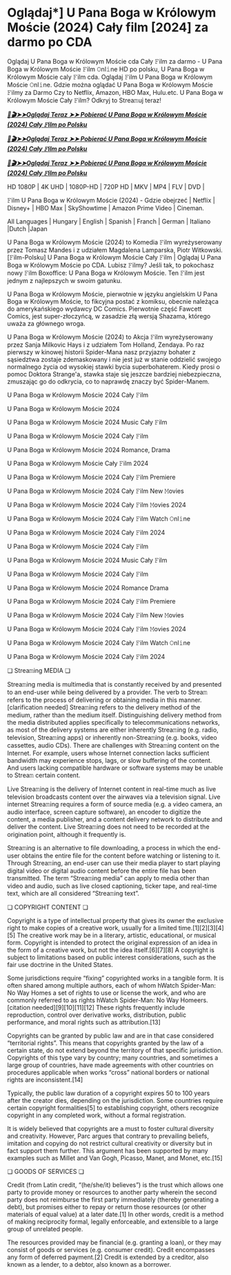 # Oglądaj*] U Pana Boga w Królowym Moście (2024) Cały film [2024] za darmo po CDA


Oglądaj U Pana Boga w Królowym Moście cda Cały 𝙵ilm za darmo - U Pana Boga w Królowym Moście 𝙵ilm 𝙾nl𝚒ne HD po polsku, U Pana Boga w Królowym Moście caly 𝙵ilm cda. Oglądaj 𝙵ilm U Pana Boga w Królowym Moście 𝙾nl𝚒ne. Gdzie można oglądać U Pana Boga w Królowym Moście 𝙵ilmy za Darmo Czy to Netflix, Amazon, HBO Max, Hulu.etc. U Pana Boga w Królowym Moście Cały 𝙵ilm? Odkryj to Strea𝚖uj teraz!


<p><b><I><a href="http://r-movies.com/pl/movie/1233906/u-pana-boga-w-krlowym-mocie-codepl" rel="noopener">📀🎬➤➤Oglądaj Teraz ➤➤ Pobierać U Pana Boga w Królowym Moście (2024) Cały 𝙵ilm po Polsku</a></I></b></p>

<p><b><I><a href="http://r-movies.com/pl/movie/1233906/u-pana-boga-w-krlowym-mocie-codepl" rel="noopener">📀🎬➤➤Oglądaj Teraz ➤➤ Pobierać U Pana Boga w Królowym Moście (2024) Cały 𝙵ilm po Polsku</a></I></b></p>

<p><b><I><a href="http://r-movies.com/pl/movie/1233906/u-pana-boga-w-krlowym-mocie-codepl" rel="noopener">📀🎬➤➤Oglądaj Teraz ➤➤ Pobierać U Pana Boga w Królowym Moście (2024) Cały 𝙵ilm po Polsku</a></I></b></p>


HD 1080P | 4K UHD | 1080P-HD | 720P HD | MKV | MP4 | FLV | DVD |

𝙵ilm U Pana Boga w Królowym Moście (2024) - Gdzie obejrzeć | Netflix | Disney+ | HBO Max | SkyShowtime | Amazon Prime Video | Cineman.

All Languages | Hungary | English | Spanish | Franch | German | Italiano |Dutch |Japan

U Pana Boga w Królowym Moście (2024) to Komedia 𝙵ilm wyreżyserowany przez Tomasz Mandes i z udziałem Magdalena Lamparska, Piotr Witkowski. [𝙵ilm-Polsku] U Pana Boga w Królowym Moście Cały 𝙵ilm | Oglądaj U Pana Boga w Królowym Moście po CDA. Lubisz 𝙵ilmy? Jeśli tak, to pokochasz nowy 𝙵ilm Boxoffice: U Pana Boga w Królowym Moście. Ten 𝙵ilm jest jednym z najlepszych w swoim gatunku.

U Pana Boga w Królowym Moście, pierwotnie w języku angielskim U Pana Boga w Królowym Moście, to fikcyjna postać z komiksu, obecnie należąca do amerykańskiego wydawcy DC Comics. Pierwotnie część Fawcett Comics, jest super-złoczyńcą, w zasadzie złą wersją Shazama, którego uważa za głównego wroga.

U Pana Boga w Królowym Moście (2024) to Akcja 𝙵ilm wyreżyserowany przez Sanja Milkovic Hays i z udziałem Tom Holland, Zendaya. Po raz pierwszy w kinowej historii Spider-Mana nasz przyjazny bohater z sąsiedztwa zostaje zdemaskowany i nie jest już w stanie oddzielić swojego normalnego życia od wysokiej stawki bycia superbohaterem. Kiedy prosi o pomoc Doktora Strange'a, stawka staje się jeszcze bardziej niebezpieczna, zmuszając go do odkrycia, co to naprawdę znaczy być Spider-Manem.


U Pana Boga w Królowym Moście 2024 Cały 𝙵ilm

U Pana Boga w Królowym Moście 2024

U Pana Boga w Królowym Moście 2024 Music Cały 𝙵ilm

U Pana Boga w Królowym Moście 2024 Cały 𝙵ilm

U Pana Boga w Królowym Moście 2024 Romance, Drama

U Pana Boga w Królowym Moście Cały 𝙵ilm 2024

U Pana Boga w Królowym Moście 2024 Cały 𝙵ilm Premiere

U Pana Boga w Królowym Moście 2024 Cały 𝙵ilm New 𝙼ovies

U Pana Boga w Królowym Moście 2024 Cały 𝙵ilm 𝙼ovies 2024

U Pana Boga w Królowym Moście 2024 Cały 𝙵ilm Watch 𝙾nl𝚒ne

U Pana Boga w Królowym Moście 2024 Cały 𝙵ilm 2024

U Pana Boga w Królowym Moście 2024 Cały 𝙵ilm

U Pana Boga w Królowym Moście 2024 Music Cały 𝙵ilm

U Pana Boga w Królowym Moście 2024 Cały 𝙵ilm

U Pana Boga w Królowym Moście 2024 Romance Drama

U Pana Boga w Królowym Moście 2024 Cały 𝙵ilm Premiere

U Pana Boga w Królowym Moście 2024 Cały 𝙵ilm New 𝙼ovies

U Pana Boga w Królowym Moście 2024 Cały 𝙵ilm 𝙼ovies 2024

U Pana Boga w Królowym Moście 2024 Cały 𝙵ilm Watch 𝙾nl𝚒ne

U Pana Boga w Królowym Moście 2024 Cały 𝙵ilm 2024


❏ Strea𝚖ing MEDIA ❏

Strea𝚖ing media is multimedia that is constantly received by and presented to an end-user while being delivered by a provider. The verb to Strea𝚖 refers to the process of delivering or obtaining media in this manner.[clarification needed] Strea𝚖ing refers to the delivery method of the medium, rather than the medium itself. Distinguishing delivery method from the media distributed applies specifically to telecommunications networks, as most of the delivery systems are either inherently Strea𝚖ing (e.g. radio, television, Strea𝚖ing apps) or inherently non-Strea𝚖ing (e.g. books, video cassettes, audio CDs). There are challenges with Strea𝚖ing content on the Internet. For example, users whose Internet connection lacks sufficient bandwidth may experience stops, lags, or slow buffering of the content. And users lacking compatible hardware or software systems may be unable to Strea𝚖 certain content.

Live Strea𝚖ing is the delivery of Internet content in real-time much as live television broadcasts content over the airwaves via a television signal. Live internet Strea𝚖ing requires a form of source media (e.g. a video camera, an audio interface, screen capture software), an encoder to digitize the content, a media publisher, and a content delivery network to distribute and deliver the content. Live Strea𝚖ing does not need to be recorded at the origination point, although it frequently is.

Strea𝚖ing is an alternative to file downloading, a process in which the end-user obtains the entire file for the content before watching or listening to it. Through Strea𝚖ing, an end-user can use their media player to start playing digital video or digital audio content before the entire file has been transmitted. The term “Strea𝚖ing media” can apply to media other than video and audio, such as live closed captioning, ticker tape, and real-time text, which are all considered “Strea𝚖ing text”.


❏ COPYRIGHT CONTENT ❏

Copyright is a type of intellectual property that gives its owner the exclusive right to make copies of a creative work, usually for a limited time.[1][2][3][4][5] The creative work may be in a literary, artistic, educational, or musical form. Copyright is intended to protect the original expression of an idea in the form of a creative work, but not the idea itself.[6][7][8] A copyright is subject to limitations based on public interest considerations, such as the fair use doctrine in the United States.

Some jurisdictions require “fixing” copyrighted works in a tangible form. It is often shared among multiple authors, each of whom hWatch Spider-Man: No Way Homes a set of rights to use or license the work, and who are commonly referred to as rights hWatch Spider-Man: No Way Homeers.[citation needed][9][10][11][12] These rights frequently include reproduction, control over derivative works, distribution, public performance, and moral rights such as attribution.[13]

Copyrights can be granted by public law and are in that case considered “territorial rights”. This means that copyrights granted by the law of a certain state, do not extend beyond the territory of that specific jurisdiction. Copyrights of this type vary by country; many countries, and sometimes a large group of countries, have made agreements with other countries on procedures applicable when works “cross” national borders or national rights are inconsistent.[14]

Typically, the public law duration of a copyright expires 50 to 100 years after the creator dies, depending on the jurisdiction. Some countries require certain copyright formalities[5] to establishing copyright, others recognize copyright in any completed work, without a formal registration.

It is widely believed that copyrights are a must to foster cultural diversity and creativity. However, Parc argues that contrary to prevailing beliefs, imitation and copying do not restrict cultural creativity or diversity but in fact support them further. This argument has been supported by many examples such as Millet and Van Gogh, Picasso, Manet, and Monet, etc.[15]

❏ GOODS OF SERVICES ❏

Credit (from Latin credit, “(he/she/it) believes”) is the trust which allows one party to provide money or resources to another party wherein the second party does not reimburse the first party immediately (thereby generating a debt), but promises either to repay or return those resources (or other materials of equal value) at a later date.[1] In other words, credit is a method of making reciprocity formal, legally enforceable, and extensible to a large group of unrelated people.

The resources provided may be financial (e.g. granting a loan), or they may consist of goods or services (e.g. consumer credit). Credit encompasses any form of deferred payment.[2] Credit is extended by a creditor, also known as a lender, to a debtor, also known as a borrower.
